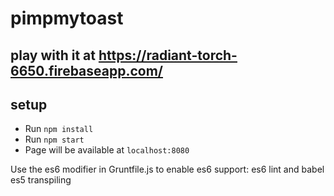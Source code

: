 # pimpmytoast

## play with it at https://radiant-torch-6650.firebaseapp.com/

## setup

- Run `npm install`
- Run `npm start`
- Page will be available at `localhost:8080`

Use the es6 modifier in Gruntfile.js to enable es6 support: es6 lint and babel es5 transpiling
